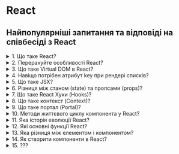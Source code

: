 # React

## Найпопулярніші запитання та відповіді на співбесіді з React

<details>
<summary>1. Що таке React?</summary>

#### React

- React — це JavaScript-бібліотека для створення користувацьких інтерфейсів. Основні характеристики:

1. **Компонентний підхід:** UI розбивається на окремі компоненти, які можна повторно використовувати.

2. **Virtual DOM:** Забезпечує ефективне оновлення інтерфейсу, мінімізуючи маніпуляції з реальним DOM.

3. **Декларативність:** Ви описуєте, як має виглядати UI в певному стані, а React забезпечує його відповідність.

4. **Однонаправлений потік даних:** Дані передаються згори донизу через props, що спрощує контроль за станом.

- React створений Facebook і широко використовується для розробки SPA (Single Page Applications).

</details>

<details>
<summary>2. Перерахуйте особливості React?</summary>

#### React

1. **Компонентний підхід:** Код розділений на багаторазові, незалежні компоненти.

2. **Віртуальний DOM:** Швидке оновлення інтерфейсу без прямого маніпулювання DOM.

3. **Односпрямований потік даних:** Дані передаються з батьківських компонентів у дочірні через пропси.

4. **JSX:** Розширення синтаксису JavaScript для написання UI у вигляді XML-подібного коду.

5. **Стан і життєвий цикл:** Компоненти можуть зберігати і управляти своїм станом.

6. **React Hooks:** Додають можливості роботи зі станом і побічними ефектами у функціональних компонентах.

7. **Екосистема:** Підтримує бібліотеки на кшталт React Router, Redux для розширення функціоналу.

8. **SEO-френдлі (з Next.js):** Серверний рендеринг для кращої індексації.

9. **Мобільна розробка:** React Native дозволяє створювати мобільні додатки на основі React.

10. **Відкритий код:** Активна підтримка спільноти.

</details>

<details>
<summary>3. Що таке Virtual DOM в React?</summary>

#### React

- **Virtual DOM** — це віртуальне представлення реального DOM, яке React використовує для ефективного оновлення інтерфейсу.

#### Як працює в React:

1. **Рендеринг у Virtual DOM:** При зміні стану або пропсів компонентів React оновлює Virtual DOM.

2. **Diffing:** React порівнює новий Virtual DOM зі старою версією, визначаючи мінімальний набір змін.

3. **Оновлення реального DOM:** Виявлені зміни застосовуються до реального DOM, зводячи до мінімуму кількість маніпуляцій.

#### Основна перевага:

- Оптимізація оновлень DOM, що значно покращує продуктивність додатків.

- Coming Soon... 😎
</details>

<details>
<summary>4. Навіщо потрібен атрибут key при рендері списків?</summary>

#### React

- Атрибут `key` використовується для ідентифікації елементів у списках під час рендеру.

#### Призначення:

1. **_Оптимізація оновлень:_** React використовує `key` для ефективного оновлення інтерфейсу, швидко визначаючи, які елементи змінити, додати або видалити.

2. **_Запобігання зайвим рендерам:_** `key` допомагає уникнути перерендеру незмінених елементів.

3. **_Збереження стану компонентів:_** Наприклад, якщо елемент списку містить форму, `key` дозволяє React зберігати її стан між оновленнями.

#### Правильне використання:

- Значення `key` має бути унікальним серед братніх елементів.

- Найкраще підходять стабільні ідентифікатори (наприклад, `id` з бази даних).

- Не рекомендується використовувати індекс масиву як `key`, оскільки це може призвести до помилок при зміні порядку елементів.

```jsx
const items = ["Apple", "Banana", "Cherry"];
return (
  <ul>
    {items.map((item, index) => (
      <li key={item}>{item}</li> // Унікальний key для кожного елемента
    ))}
  </ul>
);
```

</details>

<details>
<summary>5. Що таке JSX?</summary>

#### React

- **JSX (JavaScript XML)** — це синтаксис, який дозволяє писати структури UI у вигляді XML-подібного коду всередині JavaScript. JSX є розширенням JavaScript і використовується в React для опису, як виглядає інтерфейс.

#### Основні особливості JSX:

1. **XML-подібний синтаксис:** Нагадує HTML, але використовується у JavaScript.

```jsx
const element = <h1>Hello, world!</h1>;
```

2. **Вбудований JavaScript:** Ви можете писати JavaScript-код у фігурних дужках `{}`.

```jsx
const name = "Alice";
const element = <h1>Hello, {name}!</h1>;
```

3. **Трансляція:** JSX компілюється в звичайний JavaScript, використовуючи такі бібліотеки, як Babel.

```jsx
const element = <h1>Hello</h1>;
// Перетворюється в:
const element = React.createElement("h1", null, "Hello");
```

4. Атрибути: Використовуються як у HTML, але замість `class` пишеться `className`, а замість `for` — `htmlFor`.

```jsx
const input = <input type="text" className="input-field" />;
```

5. JSX повертає дерево елементів: JSX-вираз може повертати лише один кореневий елемент. Використовуйте `<React.Fragment>` або порожній тег `<>` для групування.

```jsx
return (
  <>
    <h1>Title</h1>
    <p>Description</p>
  </>
);
```

#### Переваги:

- Зручне створення UI-компонентів.
- Зрозумілий і читабельний синтаксис.
- Тісна інтеграція з JavaScript-логікою.

JSX не обов'язковий у React, але широко використовується через зручність і гнучкість.

</details>

<details>
<summary>6. Різниця між станом (state) та пропсами (props)?</summary>

#### React

#### Різниця між станом (state) та пропсами (props)

| Критерій             | State                                                                 | Props                                                    |
| -------------------- | --------------------------------------------------------------------- | -------------------------------------------------------- |
| Призначення          | Зберігає внутрішній стан компонента.                                  | Передає дані від батьківського компонента до дочірнього. |
| Змінюваність         | Може змінюватися всередині компонента.                                | Незмінні (read-only).                                    |
| Доступність          | Доступний тільки в компоненті, де визначений.                         | Доступний у дочірньому компоненті через атрибути.        |
| Ініціалізація        | Встановлюється в компоненті за допомогою `useState` або конструктора. | Визначається батьківським компонентом.                   |
| Область використання | Для збереження динамічних даних, що можуть змінюватися.               | Для передачі фіксованих або динамічних даних.            |
| Хто керує?           | Компонент, у якому state визначений.                                  | Батьківський компонент.                                  |

</details>

<details>
<summary>7. Що таке React Хуки (Hooks)?</summary>

#### React

- **React Хуки (Hooks)** — це функції, які дозволяють вам використовувати стан та інші можливості React без написання класів.

#### Основні типи хуків:

1. **useState** — дозволяє додавати стан в функціональні компоненти.

```jsx
const [state, setState] = useState(initialState);
```

2. **useEffect** — дозволяє виконувати побічні ефекти (наприклад, запити до API або підписки) у функціональних компонентах.

```jsx
useEffect(() => {
  // код для ефекту
}, [dependencies]); // залежності
```

3. **useContext** — доступ до значень контексту без необхідності використовувати компонент Consumer.

```jsx
const value = useContext(MyContext);
```

4. **useRef** — дозволяє створювати посилання на DOM-елементи або зберігати значення між рендерами без змін стану.

```jsx
const myRef = useRef(initialValue);
```

5. **useReducer** — альтернатива useState, зручна для управління складнішими станами через редуктори, подібно до Redux.

```jsx
const [state, dispatch] = useReducer(reducer, initialState);
```

6. **useMemo** — оптимізує обчислення значень, щоб уникнути непотрібних повторних обчислень.

```jsx
const memoizedValue = useMemo(() => computeExpensiveValue(a, b), [a, b]);
```

7. **useCallback** — повертає мемоізовану версію функції, щоб вона не створювалась знову при кожному рендері.

```jsx
const memoizedCallback = useCallback(() => {
  // функція;
}, [dependencies]);
```

#### Основні переваги:

- **Функціональні компоненти:** Замість класових компонентів ви можете використовувати функціональні компоненти з хуками.

- **Покращена читабельність:** Логіка можна розділити на декілька хуків, що зменшує кількість коду та підвищує модульність.

- **Перерозподіл логіки:** Хуки дозволяють повторно використовувати логіку в різних компонентах без створення складних ієрархій.

</details>

<details>
<summary>8. Що таке контекст (Context)?</summary>

#### React

- **Контекст (Context)** в React — це механізм для передачі даних через дерево компонентів без необхідності передавати ці дані через пропси на кожному рівні.

#### Як працює контекст:

1. **React.createContext()** — використовується для створення контексту.

```jsx
const MyContext = React.createContext(defaultValue);
```

2. **Provider** — компонент, який надає значення контексту. Він обгортає частину дерева компонентів і передає значення вниз через value.

```jsx
<MyContext.Provider value={}>
  <YourComponent />
</MyContext.Provider>
```

3. **Consumer** — компонент, який споживає значення контексту. Зазвичай використовує функцію як дочірній елемент, що отримує значення контексту.

```jsx
<MyContext.Consumer>
{value => }
</MyContext.Consumer>
```

4. **useContext** — хук, який дозволяє доступити значення контексту без необхідності використовувати Consumer.

```jsx
const value = useContext(MyContext);
```

#### Коли використовувати:

- Коли є потреба передавати дані між компонентами на різних рівнях ієрархії (наприклад, тема, мова або користувач).

- Коли вам не хочеться передавати пропси через кілька рівнів компонентів, що може ускладнити код.

#### Приклад використання:

```jsx
// Створення контексту
const ThemeContext = React.createContext("light");

// Компонент, який надає значення контексту
function App() {
  return (
    <ThemeContext.Provider value="dark">
      <ThemedComponent />
    </ThemeContext.Provider>
  );
}

// Компонент, який споживає значення контексту
function ThemedComponent() {
  const theme = useContext(ThemeContext);
  return <div>The current theme is {theme}</div>;
}
```

#### Переваги:

- Зручність в передачі глобальних значень.

- Покращує масштабованість програми, зменшуючи кількість переданих пропсів.

</details>

<details>
<summary>9. Що таке портал (Portal)?</summary>

#### React

- **Портал (Portal)** у React — це спосіб рендерити дочірні елементи в DOM-вузол, який знаходиться за межами DOM-ієрархії батьківського компонента.

#### Як працює:

- React забезпечує портали через метод `ReactDOM.createPortal`, який приймає два аргументи:

1. **React-елемент**, що потрібно рендерити.

2. **Цільовий DOM-вузол**, у який слід вставити елемент.

#### Синтаксис:

```jsx
ReactDOM.createPortal(child, container);
```

- **child** — React-елемент, який потрібно рендерити.

- **container** — DOM-вузол, де елемент буде вставлено.

#### Приклад використання:

```jsx
import React from "react";
import ReactDOM from "react-dom";

function Modal({ children }) {
  return ReactDOM.createPortal(
    <div className="modal">{children}</div>,
    document.getElementById("modal-root") // Цільовий вузол
  );
}

function App() {
  return (
    <div>
      <h1>Основний контент</h1>
      <Modal>
        <p>Це контент модального вікна</p>
      </Modal>
    </div>
  );
}
```

#### Де використовують портали:

- Модальні вікна.

- Спливаючі підказки (tooltips).

- Контекстні меню.

#### Особливості:

1. **Ієрархія подій:**

- Хоча елемент рендериться поза ієрархією DOM, обробка подій відбувається відповідно до React-ієрархії компонентів. Наприклад, події onClick підніматимуться до батьківських компонентів React.

2. Гнучкість: Портали дозволяють вставляти елементи в місця, які не вписуються в поточну структуру DOM.

#### Переваги:

- Легке управління "плаваючими" елементами.
- Збереження контексту React навіть за межами основної DOM-ієрархії.

</details>

<details>
<summary>10. Методи життєвого циклу компонента у React?</summary>

#### React

- Методи життєвого циклу компонента в React використовуються для управління різними етапами життя компонентів: створення, оновлення та видалення.

#### Основні фази життєвого циклу:

1. **Монтування (Mounting):** Коли компонент додається в DOM.

- **_constructor():_** Ініціалізація стану та прив'язка методів.

- **_static getDerivedStateFromProps(props, state):_** Оновлення стану перед рендером (рідко використовується).

- **_render():_** Рендерить JSX у віртуальний DOM.

- **_componentDidMount():_** Викликається одразу після додавання компонента в DOM. Використовується для запитів API, ініціалізації бібліотек.

2. **Оновлення (Updating):** Коли змінюються пропси або стан.

- **_static getDerivedStateFromProps(props, state):_** Викликається перед кожним рендером.

- **_shouldComponentUpdate(nextProps, nextState):_** Контролює, чи потрібно повторно рендерити компонент. За замовчуванням повертає true.

- **_render():_** Виконується для оновлення віртуального DOM.

- **_getSnapshotBeforeUpdate(prevProps, prevState):_** Отримує знімок перед змінами (наприклад, положення скролу).

- **_componentDidUpdate(prevProps, prevState, snapshot):_** Викликається після оновлення. Використовується для повторних запитів або роботи з DOM.

3. **Розмонтування (Unmounting):** Коли компонент видаляється з DOM.

- **_componentWillUnmount():_** Використовується для очищення ресурсів (наприклад, таймерів, підписок).

4. **Обробка помилок (Error Handling):** Коли компонент викликає помилку.

- **_static getDerivedStateFromError(error):_** Дозволяє оновити стан після помилки.

- **_componentDidCatch(error, info):_** Логування помилок.

#### Таблиця методів:

| Фаза                | Метод                        | Опис                                    |
| ------------------- | ---------------------------- | --------------------------------------- |
| **Монтування**      | `constructor()`              | Ініціалізація стану та налаштування.    |
|                     | `getDerivedStateFromProps()` | Оновлення стану перед рендером.         |
|                     | `render()`                   | Рендеринг JSX у віртуальний DOM.        |
|                     | `componentDidMount()`        | Виконується після додавання в DOM.      |
| **Оновлення**       | `getDerivedStateFromProps()` | Оновлення стану перед рендером.         |
|                     | `shouldComponentUpdate()`    | Визначає, чи потрібен повторний рендер. |
|                     | `render()`                   | Оновлює віртуальний DOM.                |
|                     | `getSnapshotBeforeUpdate()`  | Отримує знімок стану перед оновленням.  |
|                     | `componentDidUpdate()`       | Виконується після оновлення.            |
| **Розмонтування**   | `componentWillUnmount()`     | Очищення ресурсів перед видаленням.     |
| **Обробка помилок** | `getDerivedStateFromError()` | Оновлює стан у разі помилки.            |
|                     | `componentDidCatch()`        | Логування помилок.                      |

#### Сучасний підхід:

У функціональних компонентах замість методів життєвого циклу використовують **хуки**:

- `useEffect` замінює `componentDidMount`, `componentDidUpdate`, `componentWillUnmount`.

- `useState` для управління станом.

</details>

<details>
<summary>11. Яка історія еволюції React?</summary>

#### React

- Ось коротка історія еволюції React:

1. **2011**

- React створений у Facebook для внутрішніх потреб. Його розробив інженер Джордан Волке, щоб вирішити проблему ефективного оновлення інтерфейсу.

2. **2013**

- Facebook випустив React як open-source бібліотеку. Спочатку спільнота зустріла її скептично через використання JSX, який здавався незвичним.

3. **2015**

- Випущено React 0.14: розділено React і ReactDOM, що зробило бібліотеку більш модульною.

- Facebook представив React Native, що дозволило створювати нативні мобільні додатки за допомогою React.

4. **2016**

- Випущено React 15. Основні оновлення торкнулися покращення продуктивності через новий рендеринг-движок.

5. **2017**

- Випущено React 16 (Fiber). Fiber став новою архітектурою, що забезпечила покращену продуктивність та підтримку асинхронного рендерингу.

- Додано підтримку порталів і помилкових кордонів (Error Boundaries).

6. **2018**

- Facebook представив React Hooks, які дозволили використовувати стан і методи життєвого циклу у функціональних компонентах. Це стало революцією у способі створення компонентів.

7. **2019**

- Випущено React 16.8 з офіційною підтримкою хуків.

- Покращено ефективність Concurrent Mode (експериментально).

8. **2020**

- Випущено React 17. Головна мета — спрощення поступового оновлення React у великих проектах.

- Додано підтримку сучасних інструментів і нових можливостей для роботи з JSX.

9. **2022 і далі**

- Випущено React 18. Головними нововведеннями стали Concurrent Rendering, новий API useTransition та useDeferredValue, які покращують продуктивність у динамічних додатках.

#### Основні зміни за час еволюції:

- Від класових компонентів до функціональних з хуками.

- Підтримка серверного рендерингу (SSR).

- Concurrent Mode для плавного оновлення інтерфейсу.

- Інтеграція React із мобільною розробкою через React Native.

React залишився популярним завдяки високій продуктивності, зручності використання та постійній підтримці від Facebook.

</details>

<details>
<summary>12. Які основні функції React?</summary>

#### React

#### Основні функції React:

1. **Декларативний підхід**

- React дозволяє створювати інтерактивний інтерфейс, описуючи, як він повинен виглядати, а бібліотека сама оптимізує оновлення DOM.

2. **Компонентна структура**

- Додаток будується з незалежних, багаторазових компонентів, які спрощують розробку, тестування та підтримку.

3. **Віртуальний DOM**

- React використовує Virtual DOM для ефективного оновлення реального DOM, що значно покращує продуктивність.

4. **Односпрямований потік даних**

- Дані передаються від батьківських компонентів до дочірніх через props, що спрощує управління станом.

5. **Хуки (Hooks)**

- Дозволяють використовувати стан і методи життєвого циклу у функціональних компонентах.

6. **JSX**

- Розширення JavaScript для опису UI в синтаксисі, схожому на HTML.

7. **React Native**

- Можливість створювати нативні мобільні додатки з використанням тих самих принципів, що і для вебу.

8. **Екосистема**

- Великий набір бібліотек та інструментів, таких як React Router, Redux, Context API.

9. **Підтримка серверного рендерингу (SSR)**

- Дозволяє оптимізувати SEO та прискорювати початкове завантаження сторінок.

10. **Управління станом**

- За допомогою useState, Context API, Redux чи інших бібліотек.

Ці функції роблять React потужною і гнучкою бібліотекою для створення сучасних додатків.

</details>

<details>
<summary>13. Яка різниця між елементом і компонентом?</summary>

#### React

#### Різниця між елементом і компонентом у React:

| Критерій                    | Елемент                                              | Компонент                                                                                          |
| --------------------------- | ---------------------------------------------------- | -------------------------------------------------------------------------------------------------- |
| **Визначення**              | Об'єкт, що описує, як має виглядати інтерфейс.       | Функція або клас, який повертає React-елементи.                                                    |
| **Тип**                     | Нероздільний (immutable).                            | Багаторазовий і може мати стан (state).                                                            |
| **Синтаксис створення**     | `React.createElement` або JSX (`<div />`).           | Функція або клас (`function MyComponent() {}` або `class MyComponent extends React.Component {}`). |
| **Призначення**             | Представляє окремий вузол у DOM.                     | Інкапсулює логіку та структуру інтерфейсу.                                                         |
| **Можливість використання** | Використовується для створення UI на базовому рівні. | Використовується для побудови складних структур із бізнес-логікою.                                 |
| **Приклад**                 | `<h1>Hello</h1>`                                     | `function Hello() { return <h1>Hello</h1>; }`                                                      |

- Елемент — це "будівельний блок", а компонент — "конструктор" для створення складних інтерфейсів.

</details>

<details>
<summary>14. Як створити компоненти в React?</summary>

#### React

#### У React компоненти можна створювати двома способами:

1. **Функціональний компонент**

- Це проста функція, яка повертає React-елементи.

```jsx
function Greeting(props) {
  return <h1>Hello, {props.name}!</h1>;
}

// Використання:
<Greeting name="John" />;
```

2. **Класовий компонент**

- Це клас, який успадковується від React.Component і обов’язково має метод render.

```jsx
class Greeting extends React.Component {
  render() {
    return <h1>Hello, {this.props.name}!</h1>;
  }
}

// Використання:
<Greeting name="John" />;
```

#### Відмінності:

- Функціональні компоненти простіші та краще підходять для компонентів без стану.

- Класові компоненти використовуються для складніших компонентів із власним станом або методами життєвого циклу.

**Примітка:** Сучасний підхід передбачає використання функціональних компонентів із хуками замість класових.

</details>

<details>
<summary>15. ???</summary>

#### React

- Coming Soon... 😎
</details>
